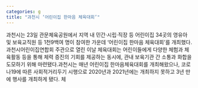 ```yaml
---
categories: g
title: "과천시 ‘어린이집 한마음 체육대회’"
---
```

과천시는 23일 관문체육공원에서 지역 내 민간·시립·직장 등 어린이집 34곳의 영유아 및 보육교직원 등 1천9백여 명이 참여한 가운데 ‘어린이집 한마음 체육대회’를 개최했다.과천시어린이집연합회 주관으로 열린 이날 체육대회는 어린이들에게 다양한 체험과 체육활동 등을 통해 체력 증진의 기회를 제공하는 동시에, 관내 보육기관 간 소통과 화합을 도모하기 위해 마련됐다.과천시는 매년 어린이집 한마음체육대회를 개최해왔으나, 코로나19에 따른 사회적거리두기 시행으로 2020년과 2021년에는 개최하지 못하고 3년 만에 행사를 개최하게 됐다. 체